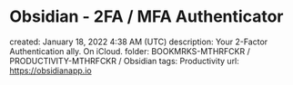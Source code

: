 # Obsidian - 2FA / MFA Authenticator

created: January 18, 2022 4:38 AM (UTC)
description: Your 2-Factor Authentication ally. On iCloud.
folder: BOOKMRKS-MTHRFCKR / PRODUCTIVITY-MTHRFCKR / Obsidian
tags: Productivity
url: https://obsidianapp.io